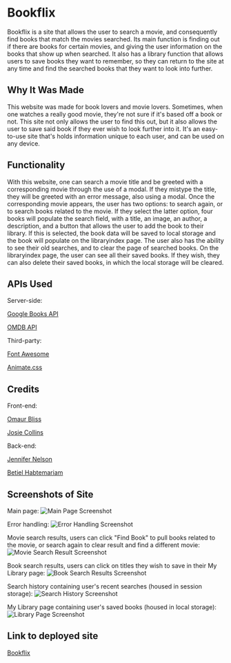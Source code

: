 # Bookflix

Bookflix is a site that allows the user to search a movie, and consequently find books that match the movies searched. Its main function is finding out if there are books for certain movies, and giving the user information on the books that show up when searched. It also has a library function that allows users to save books they want to remember, so they can return to the site at any time and find the searched books that they want to look into further.

## Why It Was Made

This website was made for book lovers and movie lovers. Sometimes, when one watches a really good movie, they're not sure if it's based off a book or not. This site not only allows the user to find this out, but it also allows the user to save said book if they ever wish to look further into it. It's an easy-to-use site that's holds information unique to each user, and can be used on any device.

## Functionality

With this website, one can search a movie title and be greeted with a corresponding movie through the use of a modal. If they mistype the title, they will be greeted with an error message, also using a modal. Once the corresponding movie appears, the user has two options: to search again, or to search books related to the movie. If they select the latter option, four books will populate the search field, with a title, an image, an author, a description, and a button that allows the user to add the book to their library. If this is selected, the book data will be saved to local storage and the book will populate on the libraryindex page. The user also has the ability to see their old searches, and to clear the page of searched books. On the libraryindex page, the user can see all their saved books. If they wish, they can also delete their saved books, in which the local storage will be cleared.

## APIs Used

Server-side:

[Google Books API](https://developers.google.com/books)

[OMDB API](http://www.omdbapi.com/)

Third-party:

[Font Awesome](https://fontawesome.com/)

[Animate.css](https://animate.style/)

## Credits

Front-end:

[Omaur Bliss](https://github.com/OmaurBliss)

[Josie Collins](https://github.com/josiecl)

Back-end:

[Jennifer Nelson](https://github.com/jnel-221)

[Betiel Habtemariam](https://github.com/betielbetu)

## Screenshots of Site

Main page:
![Main Page Screenshot](https://user-images.githubusercontent.com/74507818/106903430-96d10700-66bf-11eb-8041-bd22f0e445c8.png)

Error handling:
![Error Handling Screenshot](https://user-images.githubusercontent.com/74507818/106903762-03e49c80-66c0-11eb-9435-7ca7e6c180de.png)

Movie search results, users can click "Find Book" to pull books related to the movie, or search again to clear result and find a different movie:
![Movie Search Result Screenshot](https://user-images.githubusercontent.com/74507818/106903455-9fc1d880-66bf-11eb-9241-b7f6c255f574.png)

Book search results, users can click on titles they wish to save in their My Library page:
![Book Search Results Screenshot](https://user-images.githubusercontent.com/74507818/106903459-9fc1d880-66bf-11eb-8001-94038e94186a.png)

Search history containing user's recent searches (housed in session storage):
![Search History Screenshot](https://user-images.githubusercontent.com/74507818/106903454-9f294200-66bf-11eb-9c1e-4cf6f70d6407.png)

My Library page containing user's saved books (housed in local storage):
![Library Page Screenshot](https://user-images.githubusercontent.com/74507818/106903466-a2bcc900-66bf-11eb-9e08-4b8385bd1490.png)

## Link to deployed site

[Bookflix](https://omaurbliss.github.io/Seinfeld.oi/)

